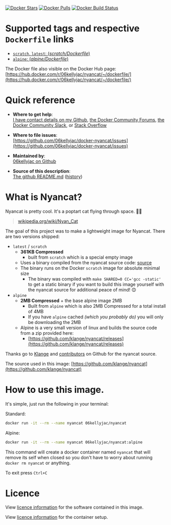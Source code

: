 [![Docker Stars](https://img.shields.io/docker/stars/06kellyjac/nyancat.svg?style=flat-square)](https://hub.docker.com/r/06kellyjac/nyancat/) [![Docker Pulls](https://img.shields.io/docker/pulls/06kellyjac/nyancat.svg?style=flat-square)](https://hub.docker.com/r/06kellyjac/nyancat/) [![Docker Build Status](https://img.shields.io/docker/build/06kellyjac/nyancat.svg?style=flat-square)](https://hub.docker.com/r/06kellyjac/nyancat/)

# Supported tags and respective `Dockerfile` links

-	[`scratch`, `latest`: (*scratch/Dockerfile*)](https://github.com/06kellyjac/docker-nyancat/blob/master/scratch/Dockerfile)
-	[`alpine`: (*alpine/Dockerfile*)](https://github.com/06kellyjac/docker-nyancat/blob/master/alpine/Dockerfile)

The Docker file also visible on the Docker Hub page: [https://hub.docker.com/r/06kellyjac/nyancat/~/dockerfile/](https://hub.docker.com/r/06kellyjac/nyancat/~/dockerfile/)

# Quick reference

-	**Where to get help**:  
	[I have contact details on my Github](https://github.com/06kellyjac), [the Docker Community Forums](https://forums.docker.com/), [the Docker Community Slack](https://blog.docker.com/2016/11/introducing-docker-community-directory-docker-community-slack/), or [Stack Overflow](https://stackoverflow.com/search?tab=newest&q=docker)

-	**Where to file issues**:  
	[https://github.com/06kellyjac/docker-nyancat/issues](https://github.com/06kellyjac/docker-nyancat/issues)

-	**Maintained by**:  
	[06kellyjac on Github](https://github.com/06kellyjac)

-	**Source of this description**:  
	[The github README.md](https://github.com/06kellyjac/docker-nyancat/blob/master/README.md) ([history](https://github.com/06kellyjac/docker-nyancat/commits/master/README.md))

# What is Nyancat?

Nyancat is pretty cool. It's a poptart cat flying through space. 🐱‍🚀

> [wikipedia.org/wiki/Nyan_Cat](https://en.wikipedia.org/wiki/Nyan_Cat)

The goal of this project was to make a lightweight image for Nyancat.
There are two versions shipped:

- `latest` / `scratch`
  - **361KB Compressed**
    - built from `scratch` which is a special empty image
  - Uses a binary compiled from the nyancat source code: [source](https://github.com/klange/nyancat)
  - The binary runs on the Docker `scratch` image for absolute minimal size
    - The binary was compiled with `make SHARED=0 CC='gcc -static'` to get a static binary if you want to build this image yourself with the nyancat source for additional peace of mind! 😊
- `alpine`
  - **2MB Compressed** + the base alpine image 2MB
    - Built from `alpine` which is also 2MB Compressed for a total install of 4MB
    - If you have `alpine` cached *(which you probably do)* you will only be downloading the 2MB
  - Alpine is a very small version of linux and builds the source code from a zip provided here:
    - [https://github.com/klange/nyancat/releases](https://github.com/klange/nyancat/releases)

Thanks go to [Klange](https://github.com/klange/) and [contributors](https://github.com/klange/nyancat/graphs/contributors) on Github for the nyancat source.

The source used in this image:
[https://github.com/klange/nyancat](https://github.com/klange/nyancat)

# How to use this image.

It's simple, just run the following in your terminal:

Standard:
```bash
docker run -it --rm --name nyancat 06kellyjac/nyancat
```

Alpine:
```bash
docker run -it --rm --name nyancat 06kellyjac/nyancat:alpine
```

This command will create a docker container named `nyancat` that will remove its self when closed so you don't have to worry about running `docker rm nyancat` or anything.

To exit press `Ctrl+C`

# Licence

View [licence information](http://otm.illinois.edu/disclose-protect/illinois-open-source-license) for the software contained in this image.

View [licence information](https://mit-license.org/) for the container setup.
